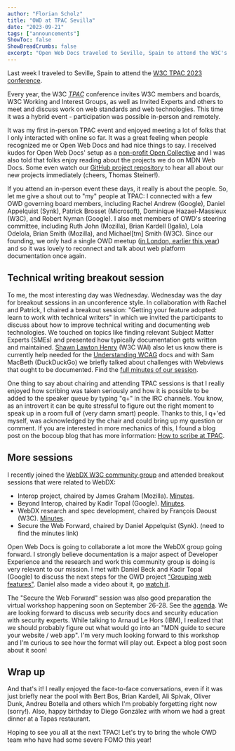 ```yaml
---
author: "Florian Scholz"
title: "OWD at TPAC Sevilla"
date: "2023-09-21"
tags: ["announcements"]
ShowToc: false
ShowBreadCrumbs: false
excerpt: "Open Web Docs traveled to Seville, Spain to attend the W3C's annual TPAC conference."
---
```


Last week I traveled to Seville, Spain to attend the [W3C TPAC 2023 conference](https://www.w3.org/2023/09/TPAC/).

Every year, the W3C <dfn id="tpac"><abbr title="Technical Plenary and Advisory Committee">TPAC</abbr></dfn> conference invites W3C members and boards, W3C Working and Interest Groups, as well as Invited Experts and others to meet and discuss work on web standards and web technologies. This time it was a hybrid event - participation was possible in-person and remotely.

It was my first in-person TPAC event and enjoyed meeting a lot of folks that I only interacted with online so far. It was a great feeling when people recognized me or Open Web Docs and had nice things to say.
I received kudos for Open Web Docs' setup as a [non-profit Open Collective](https://opencollective.com/open-web-docs) and I was also told that folks enjoy reading about the projects we do on MDN Web Docs. Some even watch our [GitHub project repository](https://github.com/openwebdocs/project) to hear all about our new projects immediately (cheers, Thomas Steiner!).

If you attend an in-person event these days, it really is about the people. So, let me give a shout out to "my" people at TPAC: I connected with a few OWD governing board members, including Rachel Andrew (Google), Daniel Appelquist (Synk), Patrick Brosset (Microsoft), Dominique Hazael-Massieux (W3C), and Robert Nyman (Google). I also met members of OWD's steering committee, including Ruth John (Mozilla), Brian Kardell (Igalia), Lola Odelola, Brian Smith (Mozilla), and Michael[tm] Smith (W3C).
Since our founding, we only had a single OWD meetup ([in London, earlier this year](https://openwebdocs.org/content/posts/london-meetup/)) and so it was lovely to reconnect and talk about web platform documentation once again.

## Technical writing breakout session

To me, the most interesting day was Wednesday. Wednesday was the day for breakout sessions in an unconference style. In collaboration with Rachel and Patrick, I chaired a breakout session: "Getting your feature adopted: learn to work with technical writers" in which we invited the participants to discuss about how to improve technical writing and documenting web technologies. We touched on topics like finding relevant Subject Matter Experts (SMEs) and presented how typically documentation gets written and maintained. [Shawn Lawton Henry](https://www.w3.org/People/Shawn/) (W3C WAI) also let us know there is currently help needed for the [Understanding WCAG](https://www.w3.org/WAI/WCAG22/Understanding/) docs and with Sam MacBeth (DuckDuckGo) we briefly talked about challenges with Webviews that ought to be documented. Find the [full minutes of our session](https://docs.google.com/document/d/1pNHLKwPs0nZ5KCY_cV05unjnL1iHKlb7CW2CQwbGGrs/edit).

One thing to say about chairing and attending TPAC sessions is that I really enjoyed how scribing was taken seriously and how it is possible to be added to the speaker queue by typing "q+" in the IRC channels. You know, as an introvert it can be quite stressful to figure out the right moment to speak up in a room full of (very damn smart) people. Thanks to this, I q+'ed myself, was acknowledged by the chair and could bring up my question or comment. If you are interested in more mechanics of this, I found a blog post on the bocoup blog that has more information: [How to scribe at TPAC](https://bocoup.com/blog/how-to-scribe-at-tpac).

## More sessions

I recently joined the [WebDX W3C community group](https://www.w3.org/community/webdx/) and attended breakout sessions that were related to WebDX:

- Interop project, chaired by James Graham (Mozilla). [Minutes](https://www.w3.org/2023/09/13-interop-minutes.html).
- Beyond Interop, chaired by Kadir Topal (Google). [Minutes](https://www.w3.org/2023/09/13-beyond-interop-minutes.html).
- WebDX research and spec development, chaired by François Daoust (W3C). [Minutes](https://www.w3.org/2023/09/13-webdx-minutes.html).
- Secure the Web Forward, chaired by Daniel Appelquist (Synk). (need to find the minutes link)

Open Web Docs is going to collaborate a lot more the WebDX group going forward. I strongly believe documentation is a major aspect of Developer Experience and the research and work this community group is doing is very relevant to our mission. I met with Daniel Beck and Kadir Topal (Google) to discuss the next steps for the OWD project ["Grouping web features"](https://github.com/openwebdocs/project/issues/169). Daniel also made a video about it, go [watch it](https://www.w3.org/2023/09/TPAC/demos/web-features.html).

The "Secure the Web Forward" session was also good preparation the virtual workshop happening soon on September 26-28. See the [agenda](https://www.w3.org/2023/03/secure-the-web-forward/agenda.html). We are looking forward to discuss web security docs and security education with security experts. While talking to Arnaud Le Hors (IBM), I realized that we should probably figure out what would go into an "MDN guide to secure your website / web app". I'm very much looking forward to this workshop and I'm curious to see how the format will play out. Expect a blog post soon about it soon!

## Wrap up

And that's it! I really enjoyed the face-to-face conversations, even if it was just briefly near the pool with Bert Bos, Brian Kardell, Ali Spivak, Oliver Dunk, Andreu Botella and others which I'm probably forgetting right now (sorry!). Also, happy birthday to Diego González with whom we had a great dinner at a Tapas restaurant.

Hoping to see you all at the next TPAC! Let's try to bring the whole OWD team who have had some severe FOMO this year!
